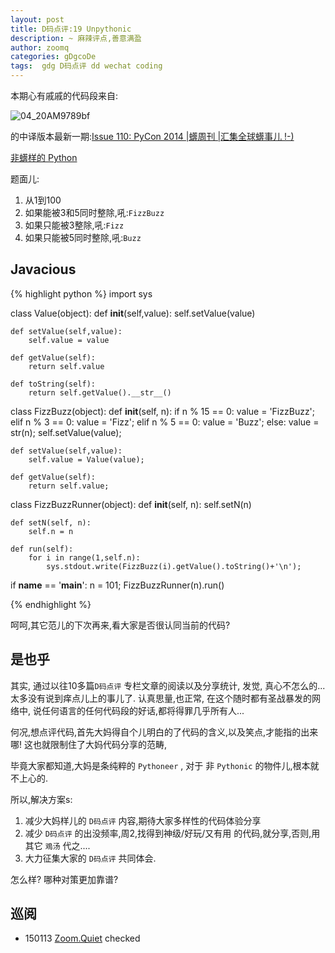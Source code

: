 ```yaml
---
layout: post
title: D码点评:19 Unpythonic
description: ~ 麻辣评点,善意满盈
author: zoomq
categories: gDgcoDe
tags:  gdg D码点评 dd wechat coding
---
```



本期心有戚戚的代码段来自:

![04_20AM9789bf](https://gallery.mailchimp.com/9735795484d2e4c204da82a29/images/Image_202014_01_22_20at_2010.45.04_20AM9789bf.png)

的中译版本最新一期:[Issue 110: PyCon 2014 |蠎周刊 |汇集全球蠎事儿 !-)](http://weekly.pychina.org/issue/issue-110.html)

[非蠎样的 Python](http://skien.cc/blog/2014/04/09/unpythonic-python/)

<!--more-->

题面儿:

1. 从1到100
1. 如果能被3和5同时整除,吼:`FizzBuzz`
1. 如果只能被3整除,吼:`Fizz`
1. 如果只能被5同时整除,吼:`Buzz`


## Javacious

{% highlight python %}
import sys

class Value(object):
    def __init__(self,value):
        self.setValue(value)

    def setValue(self,value):
        self.value = value

    def getValue(self):
        return self.value

    def toString(self):
        return self.getValue().__str__()

class FizzBuzz(object):
    def __init__(self, n):
        if n % 15 == 0:
            value = 'FizzBuzz';
        elif n % 3 == 0:
            value = 'Fizz';
        elif n % 5 == 0:
            value = 'Buzz';
        else:
            value = str(n);
        self.setValue(value);

    def setValue(self,value):
        self.value = Value(value);

    def getValue(self):
        return self.value;

class FizzBuzzRunner(object):
    def __init__(self, n):
        self.setN(n)

    def setN(self, n):
        self.n = n

    def run(self):
        for i in range(1,self.n):
            sys.stdout.write(FizzBuzz(i).getValue().toString()+'\n');

if __name__ == '__main__':
    n = 101;
    FizzBuzzRunner(n).run()

{% endhighlight %}


呵呵,其它范儿的下次再来,看大家是否很认同当前的代码?

## 是也乎

其实, 通过以往10多篇`D码点评` 专栏文章的阅读以及分享统计,
发觉, 真心不怎么的...太多没有说到痒点儿上的事儿了.
认真思量,也正常,
在这个随时都有圣战暴发的网络中,
说任何语言的任何代码段的好话,都将得罪几乎所有人...

何况,想点评代码,首先大妈得自个儿明白的了代码的含义,以及笑点,才能指的出来哪!
这也就限制住了大妈代码分享的范畴,

毕竟大家都知道,大妈是条纯粹的 `Pythoneer` ,
对于 非 `Pythonic` 的物件儿,根本就不上心的.

所以,解决方案s:

1. 减少大妈样儿的 `D码点评` 内容,期待大家多样性的代码体验分享
2. 减少 `D码点评` 的出没频率,周2,找得到神级/好玩/又有用 的代码,就分享,否则,用其它 `鳮汤` 代之....
3. 大力征集大家的 `D码点评` 共同体会.

怎么样? 哪种对策更加靠谱?




## 巡阅
- 150113 [Zoom.Quiet](http://zoomquiet.io/) checked




